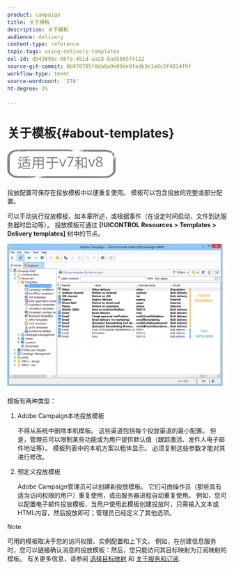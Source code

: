 ```yaml
---
product: campaign
title: 关于模板
description: 关于模板
audience: delivery
content-type: reference
topic-tags: using-delivery-templates
exl-id: d943898c-06fe-451d-aa28-8a95665f4112
source-git-commit: 8b970705f0da6a9e09de9fadb3e1a8c5f4814f9f
workflow-type: tm+mt
source-wordcount: '274'
ht-degree: 2%

---
```


# 关于模板{#about-templates}

![](../../assets/common.svg)

投放配置可保存在投放模板中以便重复使用。 模板可以包含投放的完整或部分配置。

可以手动执行投放模板，如本章所述，或根据事件（在设定时间启动，文件到达服务器时启动等）。 投放模板可通过 **[!UICONTROL Resources > Templates > Delivery templates]** 树中的节点。

![](assets/s_user_template_list.png)

模板有两种类型：

1. Adobe Campaign本地投放模板

   不得从系统中删除本机模板。 这些渠道包括每个投放渠道的最小配置。 但是，管理员可以限制某些功能或为用户提供默认值（跟踪激活、发件人电子邮件地址等）。 模板列表中的本机方案以粗体显示。 必须复制这些参数才能对其进行修改。

1. 预定义投放模板

   Adobe Campaign管理员可以创建新投放模板。 它们可由操作员（那些具有适当访问权限的用户）重复使用，或由服务器进程自动重复使用。 例如，您可以配置电子邮件投放模板，当用户使用此模板创建投放时，只需输入文本或HTML内容，然后投放即可；管理员已经定义了其他选项。

>[!NOTE]
>
>可用的模板取决于您的访问权限、实例配置和上下文。 例如，在创建信息服务时，您可以链接确认消息的投放模板：然后，您只能访问其目标映射为订阅映射的模板。 有关更多信息，请参阅 [选择目标映射](selecting-a-target-mapping.md) 和 [关于服务和订阅](about-services-and-subscriptions.md).
